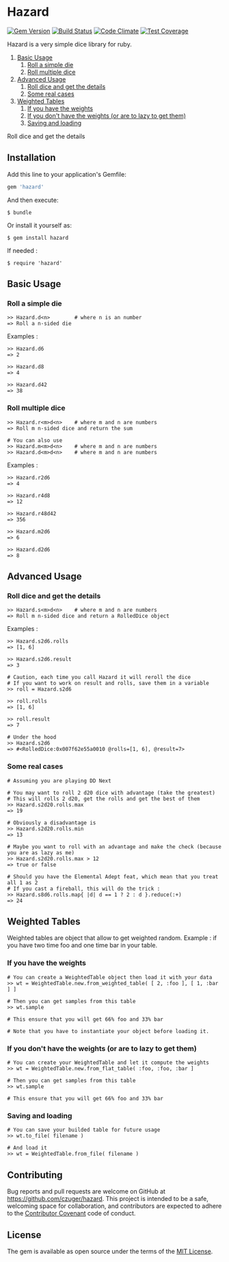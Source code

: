 # Hazard

[![Gem Version](https://badge.fury.io/rb/hazard.svg)](https://badge.fury.io/rb/hazard)
[![Build Status](https://travis-ci.org/czuger/hazard.svg?branch=master)](https://travis-ci.org/czuger/hazard)
[![Code Climate](https://codeclimate.com/github/czuger/hazard/badges/gpa.svg)](https://codeclimate.com/github/czuger/hazard)
[![Test Coverage](https://codeclimate.com/github/czuger/hazard/badges/coverage.svg)](https://codeclimate.com/github/czuger/hazard/coverage)

Hazard is a very simple dice library for ruby.

1. [Basic Usage](#basic-usage)
    1. [Roll a simple die](#roll-a-simple-die)
    1. [Roll multiple dice](#roll-multiple-dice)
1. [Advanced Usage](#advanced-usage)
    1. [Roll dice and get the details](#roll-dice-and-get-the-details)
    1. [Some real cases](#some-real-cases)
1. [Weighted Tables](#weighted-Tables)
    1. [If you have the weights](#if-you-have-the-weights)
    1. [If you don't have the weights (or are to lazy to get them)](#if-you-dont-have-the-weights-or-are-to-lazy-to-get-them)
    1. [Saving and loading](#saving-and-loading)    
    
Roll dice and get the details

## Installation

Add this line to your application's Gemfile:

```ruby
gem 'hazard'
```

And then execute:

    $ bundle

Or install it yourself as:

    $ gem install hazard
    
If needed :

    $ require 'hazard'  

## Basic Usage

### Roll a simple die

    >> Hazard.d<n>        # where n is an number
    => Roll a n-sided die

Examples : 

    >> Hazard.d6
    => 2
    
    >> Hazard.d8
    => 4
     
    >> Hazard.d42
    => 38
     
    
### Roll multiple dice

    >> Hazard.r<m>d<n>    # where m and n are numbers
    => Roll m n-sided dice and return the sum
    
    # You can also use
    >> Hazard.m<m>d<n>    # where m and n are numbers       
    >> Hazard.d<m>d<n>    # where m and n are numbers

Examples : 
   
    >> Hazard.r2d6
    => 4
     
    >> Hazard.r4d8
    => 12
     
    >> Hazard.r48d42
    => 356
    
    >> Hazard.m2d6
    => 6    
     
    >> Hazard.d2d6
    => 8      
    
## Advanced Usage
        
### Roll dice and get the details

    >> Hazard.s<m>d<n>    # where m and n are numbers
    => Roll m n-sided dice and return a RolledDice object

Examples : 
         
    >> Hazard.s2d6.rolls
    => [1, 6]     
          
    >> Hazard.s2d6.result
    => 3
    
    # Caution, each time you call Hazard it will reroll the dice
    # If you want to work on result and rolls, save them in a variable    
    >> roll = Hazard.s2d6
    
    >> roll.rolls
    => [1, 6]
    
    >> roll.result
    => 7
    
    # Under the hood
    >> Hazard.s2d6
    => #<RolledDice:0x007f62e55a0010 @rolls=[1, 6], @result=7>
    
### Some real cases
         
    # Assuming you are playing DD Next
    
    # You may want to roll 2 d20 dice with advantage (take the greatest)
    # This will rolls 2 d20, get the rolls and get the best of them
    >> Hazard.s2d20.rolls.max 
    => 19
    
    # Obviously a disadvantage is
    >> Hazard.s2d20.rolls.min
    => 13
    
    # Maybe you want to roll with an advantage and make the check (because you are as lazy as me)
    >> Hazard.s2d20.rolls.max > 12
    => true or false
    
    # Should you have the Elemental Adept feat, which mean that you treat all 1 as 2
    # If you cast a fireball, this will do the trick : 
    >> Hazard.s8d6.rolls.map{ |d| d == 1 ? 2 : d }.reduce(:+)
    => 24   
        
## Weighted Tables

Weighted tables are object that allow to get weighted random. 
Example : if you have two time foo and one time bar in your table.
 
### If you have the weights

    # You can create a WeightedTable object then load it with your data 
    >> wt = WeightedTable.new.from_weighted_table( [ 2, :foo ], [ 1, :bar ] ]
    
    # Then you can get samples from this table
    >> wt.sample
    
    # This ensure that you will get 66% foo and 33% bar
    
    # Note that you have to instantiate your object before loading it.
    
### If you don't have the weights (or are to lazy to get them)
    
    # You can create your WeightedTable and let it compute the weights
    >> wt = WeightedTable.new.from_flat_table( :foo, :foo, :bar ]
    
    # Then you can get samples from this table
    >> wt.sample
    
    # This ensure that you will get 66% foo and 33% bar
    
### Saving and loading
    
    # You can save your builded table for future usage
    >> wt.to_file( filename )
    
    # And load it
    >> wt = WeightedTable.from_file( filename )   
                                      
## Contributing

Bug reports and pull requests are welcome on GitHub at https://github.com/czuger/hazard. This project is intended to be a safe, welcoming space for collaboration, and contributors are expected to adhere to the [Contributor Covenant](http://contributor-covenant.org) code of conduct.


## License

The gem is available as open source under the terms of the [MIT License](http://opensource.org/licenses/MIT).

